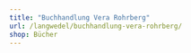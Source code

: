 ```yaml
---
title: "Buchhandlung Vera Rohrberg"
url: /langwedel/buchhandlung-vera-rohrberg/
shop: Bücher
---
```

